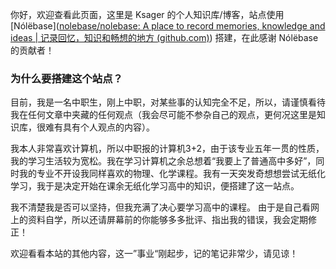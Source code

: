 你好，欢迎查看此页面，这里是 Ksager 的个人知识库/博客，站点使用 [Nólëbase]([nolebase/nolebase: A place to record memories, knowledge and ideas | 记录回忆，知识和畅想的地方 (github.com)](https://github.com/nolebase/nolebase)) 搭建，在此感谢 Nólëbase 的贡献者！
### 为什么要搭建这个站点？

目前，我是一名中职生，刚上中职，对某些事的认知完全不足，所以，请谨慎看待我在任何文章中夹藏的任何观点（我会尽可能不参杂自己的观点，更何况这里是知识库，很难有具有个人观点的内容）。

我本人非常喜欢计算机，所以中职报的计算机3+2，由于该专业五年一贯的性质，我的学习生活较为宽松。我在学习计算机之余总想着“我要上了普通高中多好”，同时我的专业不开设我同样喜欢的物理、化学课程。我有一天突发奇想想尝试无纸化学习，我于是决定开始在课余无纸化学习高中的知识，便搭建了这一站点。

我不清楚我是否可以坚持，但我充满了决心要学习高中的课程。
由于是自己看网上的资料自学，所以还请屏幕前的你能够多多批评、指出我的错误，我会定期修正！

欢迎看看本站的其他内容，这一”事业“刚起步，记的笔记非常少，请见谅！
